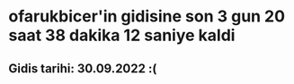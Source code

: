 # ofarukbicer'in gidisine son 3 gun 20 saat 38 dakika 12 saniye kaldi

## Gidis tarihi: 30.09.2022 :(